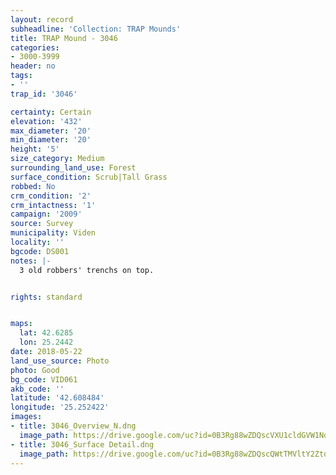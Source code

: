 ```yaml
---
layout: record
subheadline: 'Collection: TRAP Mounds'
title: TRAP Mound - 3046
categories:
- 3000-3999
header: no
tags:
- ''
trap_id: '3046'

certainty: Certain
elevation: '432'
max_diameter: '20'
min_diameter: '20'
height: '5'
size_category: Medium
surrounding_land_use: Forest
surface_condition: Scrub|Tall Grass
robbed: No
crm_condition: '2'
crm_intactness: '1'
campaign: '2009'
source: Survey
municipality: Viden
locality: ''
bgcode: DS001
notes: |-
  3 old robbers' trenchs on top.


rights: standard


maps:
  lat: 42.6285
  lon: 25.2442
date: 2018-05-22
land_use_source: Photo
photo: Good
bg_code: VID061
akb_code: ''
latitude: '42.608484'
longitude: '25.252422'
images:
- title: 3046_Overview_N.dng
  image_path: https://drive.google.com/uc?id=0B3Rg88wZDQscVXU1cldGVW1Ndzg
- title: 3046_Surface Detail.dng
  image_path: https://drive.google.com/uc?id=0B3Rg88wZDQscQWtTMVltY2ZtdVU
---
```

